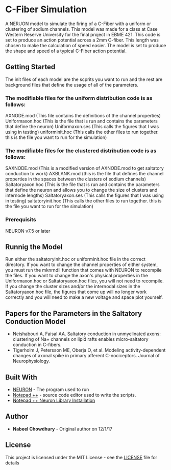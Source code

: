 # C-Fiber Simulation

A NERUON model to simulate the firing of a C-Fiber with a uniform or clustering of sodium channels. This model was made for a class at Case Western Reserve University for the final project in EBME 421. This code is set to produce an action potential across a 2mm C-fiber. This length was chosen to make the calculation of speed easier. The model is set to produce the shape and speed of a typical C-Fiber action potential.

## Getting Started

The init files of each model are the scprits you want to run and the rest are background files that define the usage of all of the parameters.

### The modifiable files for the uniform distribution code is as follows:

AXNODE.mod (This file contains the definitions of the channel properties)
Uniformaxon.hoc (This is the file that is run and contains the parameters that define the neuron)
Uniformaxon.ses (This calls the figures that I was using in testing)
uniforminit.hoc (This calls the other files to run together. this is the file you want to run for the simulation)

### The modifiable files for the clustered distribution code is as follows:

SAXNODE.mod (This is a modified version of AXNODE.mod to get saltatory conduction to work)
AXBLANK.mod (this is the file that defines the channel properties in the spaces between the clusters of sodium channels)
Saltatoryaxon.hoc (This is the file that is run and contains the parameters that define the neuron and allows you to change the size of clusters and internode lengths)
Saltatoryaxon.ses (This calls the figures that I was using in testing)
saltatoryinit.hoc (This calls the other files to run together. this is the file you want to run for the simulation)

### Prerequisits

NEURON v7.5 or later

## Runnig the Model

Run either the saltatoryinit.hoc or uniforminit.hoc file in the correct directory. If you want to change the channel properties of either system, you must run the mknrndll function that comes with NEURON to recompile the files. If you want to change the axon's physical properties in the Uniformaxon.hoc or Saltatoryaxon.hoc files, you will not need to recompile. If you change the cluster sizes and/or the internodal sizes in the Saltatoryaxon.hoc file, the figures that come up will no longer work correctly and you will need to make a new voltage and space plot yourself.

## Papers for the Parameters in the Saltatory Conduction Model

* Neishabouri A, Faisal AA. Saltatory conduction in unmyelinated axons: clustering of Na+ channels on lipid rafts enables micro-saltatory conduction in C-fibers.
* Tigerholm J, Petersson ME, Oberja O, et al. Modeling activity-dependent changes of axonal spike in primary afferent C-nociceptors. Journal of Neurophysiology.

## Built With

* [NEURON](https://www.neuron.yale.edu/neuron/) - The program used to run
* [Notepad ++](https://notepad-plus-plus.org/) - source code editor used to write the scripts. 
* [Notepad ++ Neuron Library Installation](https://www.neuron.yale.edu/phpBB/viewtopic.php?t=1763)

## Author
* **Nabeel Chowdhury** - Original author on 12/1/17

## License

This project is licensed under the MIT License - see the [LICENSE](LICENSE) file for details

